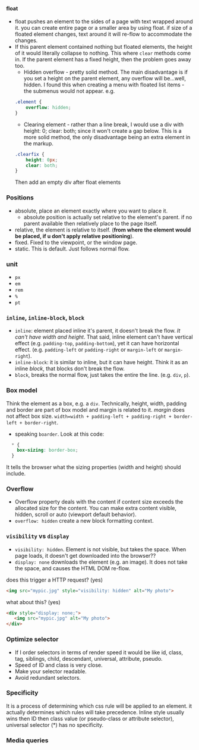 #### float
* float pushes an element to the sides of a page with text wrapped around it. you can create entire page or a smaller area by using float. if size of a floated element changes, text around it will re-flow to accommodate the changes.
* If this parent element contained nothing but floated elements, the height of it would literally collapse to nothing. This where `clear` methods come in. If the parent element has a fixed height, then the problem goes away too.
  * Hidden overflow - pretty solid method. The main disadvantage is if you set a height on the parent element, any overflow will be...well, hidden. I found this when creating a menu with floated list items - the submenus would not appear. e.g.
  ```css
  .element {
      overflow: hidden;
  }
  ```
  * Clearing element - rather than a line break, I would use a div with height: 0; clear: both; since it won't create a gap below. This is a more solid method, the only disadvantage being an extra element in the markup.
  ```css
  .clearfix {
      height: 0px;
      clear: both;
  }
  ```
  Then add an empty div after float elements



### Positions
* absolute, place an element exactly where you want to place it.
  * absolute position is actually set relative to the element's parent. if no parent available then relatively place to the page itself.
* relative, the element is relative to itself. (**from where the element would be placed, if u don't apply relative positioning**).
* fixed. Fixed to the viewpoint, or the window page.
* static. This is default. Just follows normal flow.

### unit
* `px`
* `em`
* `rem`
* `%`
* `pt`

### `inline`, `inline-block`, `block`
* `inline`: element placed inline it's parent, it doesn't break the flow. *It can't have width and height*. That said, inline element can't have vertical effect (e.g. `padding-top`, `padding-bottom`), yet it can have horizontal effect. (e.g. `padding-left` or `padding-right` or `margin-left` or `margin-right`).
* `inline-block`: it is similar to inline, but it can have height. Think it as an inline _block_, that blocks don't break the flow.
* `block`, breaks the normal flow, just takes the entire the line. (e.g. `div`, `p`).

### Box model
Think the element as a box, e.g. a `div`. Technically, height, width, padding and border are part of box model and margin is related to it. *margin* does not affect box size. `width=width + padding-left + padding-right + border-left + border-right`.
* speaking `boarder`. Look at this code:
```css
  * {
    box-sizing: border-box;
  }
```
It tells the browser what the sizing properties (width and height) should include.

### Overflow
* Overflow property deals with the content if content size exceeds the allocated size for the content. You can make extra content visible, hidden, scroll or auto (viewport default behavior).
* `overflow: hidden` create a new block formatting context.

### `visibility` vs `display`
* `visibility: hidden`. Element is not visible, but takes the space. When page loads, it doesn't get downloaded into the browser??
* `display: none` downloads the element (e.g. an image). It does not take the space, and causes the HTML DOM re-flow.

does this trigger a HTTP request? (yes)
```HTML
<img src="mypic.jpg" style="visibility: hidden" alt="My photo">
```
what about this? (yes)
```HTML
<div style="display: none;">
   <img src="mypic.jpg" alt="My photo">
</div>
```

### Optimize selector
* If I order selectors in terms of render speed it would be like id, class, tag, siblings, child, descendant, universal, attribute, pseudo.
* Speed of ID and class is very close.
* Make your selector readable.
* Avoid redundant selectors.

### Specificity
It is a process of determining which css rule will be applied to an element. it actually determines which rules will take precedence. Inline style usually wins then ID then class value (or pseudo-class or attribute selector), universal selector (*) has no specificity.


### Media queries
